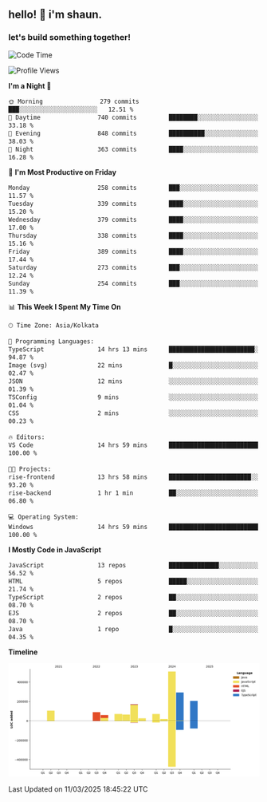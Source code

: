 ## hello! 👋 i'm shaun. 
### let's build something together!
<!--START_SECTION:waka-->
![Code Time](http://img.shields.io/badge/Code%20Time-45%20hrs%2012%20mins-blue)

![Profile Views](http://img.shields.io/badge/Profile%20Views-0-blue)

**I'm a Night 🦉** 

```text
🌞 Morning                279 commits         ███░░░░░░░░░░░░░░░░░░░░░░   12.51 % 
🌆 Daytime                740 commits         ████████░░░░░░░░░░░░░░░░░   33.18 % 
🌃 Evening                848 commits         ██████████░░░░░░░░░░░░░░░   38.03 % 
🌙 Night                  363 commits         ████░░░░░░░░░░░░░░░░░░░░░   16.28 % 
```
📅 **I'm Most Productive on Friday** 

```text
Monday                   258 commits         ███░░░░░░░░░░░░░░░░░░░░░░   11.57 % 
Tuesday                  339 commits         ████░░░░░░░░░░░░░░░░░░░░░   15.20 % 
Wednesday                379 commits         ████░░░░░░░░░░░░░░░░░░░░░   17.00 % 
Thursday                 338 commits         ████░░░░░░░░░░░░░░░░░░░░░   15.16 % 
Friday                   389 commits         ████░░░░░░░░░░░░░░░░░░░░░   17.44 % 
Saturday                 273 commits         ███░░░░░░░░░░░░░░░░░░░░░░   12.24 % 
Sunday                   254 commits         ███░░░░░░░░░░░░░░░░░░░░░░   11.39 % 
```


📊 **This Week I Spent My Time On** 

```text
🕑︎ Time Zone: Asia/Kolkata

💬 Programming Languages: 
TypeScript               14 hrs 13 mins      ████████████████████████░   94.87 % 
Image (svg)              22 mins             █░░░░░░░░░░░░░░░░░░░░░░░░   02.47 % 
JSON                     12 mins             ░░░░░░░░░░░░░░░░░░░░░░░░░   01.39 % 
TSConfig                 9 mins              ░░░░░░░░░░░░░░░░░░░░░░░░░   01.04 % 
CSS                      2 mins              ░░░░░░░░░░░░░░░░░░░░░░░░░   00.23 % 

🔥 Editors: 
VS Code                  14 hrs 59 mins      █████████████████████████   100.00 % 

🐱‍💻 Projects: 
rise-frontend            13 hrs 58 mins      ███████████████████████░░   93.20 % 
rise-backend             1 hr 1 min          ██░░░░░░░░░░░░░░░░░░░░░░░   06.80 % 

💻 Operating System: 
Windows                  14 hrs 59 mins      █████████████████████████   100.00 % 
```

**I Mostly Code in JavaScript** 

```text
JavaScript               13 repos            ██████████████░░░░░░░░░░░   56.52 % 
HTML                     5 repos             █████░░░░░░░░░░░░░░░░░░░░   21.74 % 
TypeScript               2 repos             ██░░░░░░░░░░░░░░░░░░░░░░░   08.70 % 
EJS                      2 repos             ██░░░░░░░░░░░░░░░░░░░░░░░   08.70 % 
Java                     1 repo              █░░░░░░░░░░░░░░░░░░░░░░░░   04.35 % 
```



**Timeline**

![Lines of Code chart](https://raw.githubusercontent.com/ShaunDaniel/ShaunDaniel/main/assets/bar_graph.png)


 Last Updated on 11/03/2025 18:45:22 UTC
<!--END_SECTION:waka-->
